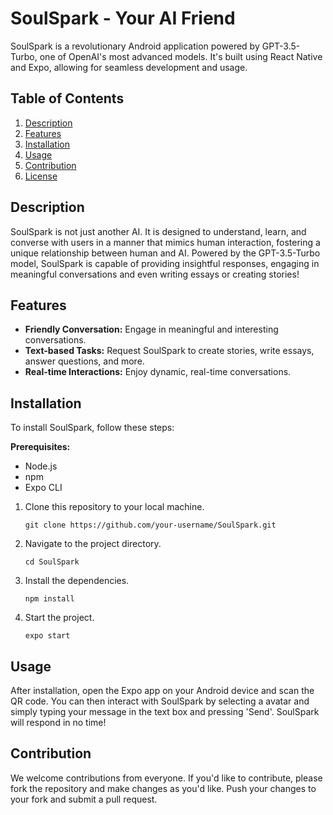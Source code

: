 # SoulSpark - Your AI Friend

SoulSpark is a revolutionary Android application powered by GPT-3.5-Turbo, one of OpenAI's most advanced models. It's built using React Native and Expo, allowing for seamless development and usage.

## Table of Contents

1. [Description](#description)
2. [Features](#features)
3. [Installation](#installation)
4. [Usage](#usage)
5. [Contribution](#contribution)
6. [License](#license)

## Description

SoulSpark is not just another AI. It is designed to understand, learn, and converse with users in a manner that mimics human interaction, fostering a unique relationship between human and AI. Powered by the GPT-3.5-Turbo model, SoulSpark is capable of providing insightful responses, engaging in meaningful conversations and even writing essays or creating stories!

## Features

* **Friendly Conversation:** Engage in meaningful and interesting conversations.
* **Text-based Tasks:** Request SoulSpark to create stories, write essays, answer questions, and more.
* **Real-time Interactions:** Enjoy dynamic, real-time conversations.

## Installation

To install SoulSpark, follow these steps:

**Prerequisites:**
- Node.js
- npm
- Expo CLI

1. Clone this repository to your local machine.
    ```
    git clone https://github.com/your-username/SoulSpark.git
    ```

2. Navigate to the project directory.
    ```
    cd SoulSpark
    ```

3. Install the dependencies.
    ```
    npm install
    ```

4. Start the project.
    ```
    expo start
    ```

## Usage

After installation, open the Expo app on your Android device and scan the QR code. You can then interact with SoulSpark by selecting a avatar and simply typing your message in the text box and pressing 'Send'. SoulSpark will respond in no time!

## Contribution

We welcome contributions from everyone. If you'd like to contribute, please fork the repository and make changes as you'd like. Push your changes to your fork and submit a pull request.
